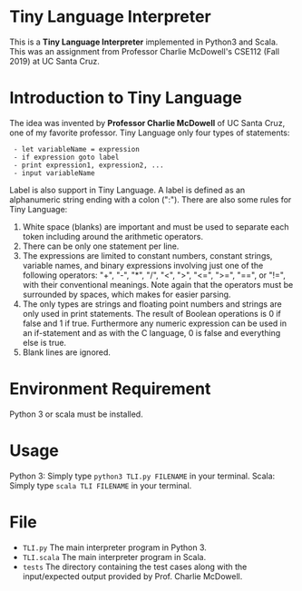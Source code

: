 ﻿# Tiny Language Interpreter

This is a **Tiny Language Interpreter** implemented in Python3 and Scala. 
This was an assignment from Professor Charlie McDowell's CSE112 (Fall 2019) at UC Santa Cruz.

# Introduction to Tiny Language

The idea was invented by **Professor Charlie McDowell** of UC Santa Cruz, one of my favorite professor.
Tiny Language only four types of statements:

     - let variableName = expression 
     - if expression goto label 
     - print expression1, expression2, ...
     - input variableName
 Label is also support in Tiny Language. A label is defined as an alphanumeric string ending with a colon (":").
 There are also some rules for Tiny Language:
 
 1. White space (blanks) are important and must be used to separate each token including around the arithmetic operators. 
 2. There can be only one statement per line. 
 3. The expressions are limited to constant numbers, constant strings, variable names, and binary expressions involving just one of the following operators: "+", "-", "*", "/", "<", ">", "<=", ">=", "==", or "!=", with their conventional meanings. Note again that the operators must be surrounded by spaces, which makes for easier parsing. 
 4. The only types are strings and floating point numbers and strings are only used in print statements. The result of Boolean operations is 0 if false and 1 if true. Furthermore any numeric expression can be used in an if-statement and as with the C language, 0 is false and everything else is true.
 5.  Blank lines are ignored.

# Environment Requirement

Python 3 or scala must be installed.

# Usage

Python 3: Simply type `python3 TLI.py FILENAME` in your terminal.
Scala: Simply type `scala TLI FILENAME` in your terminal.

# File

 - `TLI.py` 	The main interpreter program in Python 3.
 - `TLI.scala` 	The main interpreter program in Scala.
 - `tests`		The directory containing the test cases along with the input/expected output provided by Prof. Charlie McDowell.
